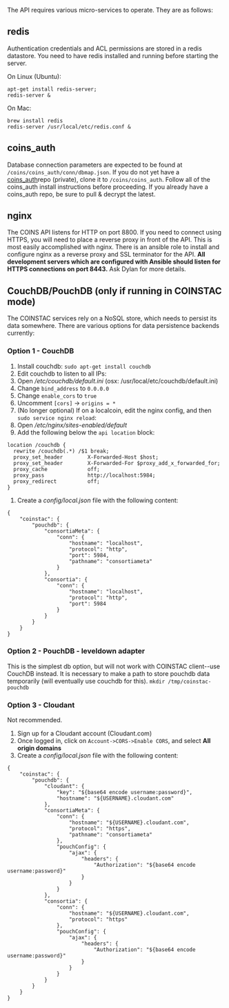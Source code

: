 The API requires various micro-services to operate.  They are as follows:

## redis

Authentication credentials and ACL permissions are stored in
a redis datastore. You need to have redis installed and running
before starting the server.

On Linux (Ubuntu):
```
apt-get install redis-server;
redis-server &
```

On Mac:
```
brew install redis
redis-server /usr/local/etc/redis.conf &
```

## coins_auth

Database connection parameters are expected to be found at `/coins/coins_auth/conn/dbmap.json`.
If you do not yet have a [coins_auth](MRN-Code/coins_auth)repo (private), clone it to
`/coins/coins_auth`.  Follow all of the coins_auth install instructions before proceeding.  If you already have a coins_auth repo, be sure to pull & decrypt the latest.

## nginx

The COINS API listens for HTTP on port 8800. If you need to connect using HTTPS,
you will need to place a reverse proxy in front of the API. This is most easily
accomplished with nginx. There is an ansible role to install and configure nginx
as a reverse proxy and SSL terminator for the API. **All development servers
which are configured with Ansible should listen for HTTPS connections on port
8443.** Ask Dylan for more details.

## CouchDB/PouchDB (only if running in COINSTAC mode)
The COINSTAC services rely on a NoSQL store, which needs to persist its data somewhere.
There are various options for data persistence backends currently:


### Option 1 - CouchDB

1. Install couchdb: `sudo apt-get install couchdb`
1. Edit couchdb to listen to all IPs:
  1. Open _/etc/couchdb/default.ini_ (osx: /usr/local/etc/couchdb/default.ini)
  1. Change `bind_address` to `0.0.0.0`
  1. Change `enable_cors` to `true`
  1. Uncomment `[cors]` -> `origins = *`
1. (No longer optional) If on a localcoin, edit the nginx config, and then `sudo service nginx reload`:
  1. Open _/etc/nginx/sites-enabled/default_
  1. Add the following below the `api location` block:
  ```
  location /couchdb {
    rewrite /couchdb(.*) /$1 break;
    proxy_set_header        X-Forwarded-Host $host;
    proxy_set_header        X-Forwarded-For $proxy_add_x_forwarded_for;
    proxy_cache             off;
    proxy_pass              http://localhost:5984;
    proxy_redirect          off;
  }
  ```
1. Create a _config/local.json_ file with the following content:
```
{
    "coinstac": {
        "pouchdb": {
            "consortiaMeta": {
                "conn": {
                    "hostname": "localhost",
                    "protocol": "http",
                    "port": 5984,
                    "pathname": "consortiameta"
                }
            },
            "consortia": {
                "conn": {
                    "hostname": "localhost",
                    "protocol": "http",
                    "port": 5984
                }
            }
        }
    }
}
```
### Option 2 - PouchDB - leveldown adapter
This is the simplest db option, but will not work with COINSTAC client--use CouchDB instead.
It is necessary to make a path to store pouchdb data temporarily (will
    eventually use couchdb for this).
    ```
    mkdir /tmp/coinstac-pouchdb
    ```

### Option 3 - Cloudant

Not recommended.

1. Sign up for a Cloudant account (Cloudant.com)
1. Once logged in, click on `Account->CORS->Enable CORS`, and select **All origin domains**
1. Create a _config/local.json_ file with the following content:
```
{
    "coinstac": {
        "pouchdb": {
            "cloudant": {
                "key": "${base64 encode username:password}",
                "hostname": "${USERNAME}.cloudant.com"
            },
            "consortiaMeta": {
                "conn": {
                    "hostname": "${USERNAME}.cloudant.com",
                    "protocol": "https",
                    "pathname": "consortiameta"
                },
                "pouchConfig": {
                    "ajax": {
                        "headers": {
                            "Authorization": "${base64 encode username:password}"
                        }
                    }
                }
            },
            "consortia": {
                "conn": {
                    "hostname": "${USERNAME}.cloudant.com",
                    "protocol": "https"
                },
                "pouchConfig": {
                    "ajax": {
                        "headers": {
                            "Authorization": "${base64 encode username:password}"
                        }
                    }
                }
            }
        }
    }
}
```

